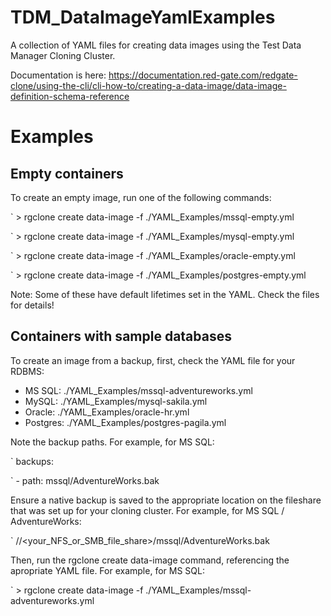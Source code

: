 # TDM_DataImageYamlExamples
A collection of YAML files for creating data images using the Test Data Manager Cloning Cluster.

Documentation is here:
https://documentation.red-gate.com/redgate-clone/using-the-cli/cli-how-to/creating-a-data-image/data-image-definition-schema-reference

# Examples

## Empty containers
To create an empty image, run one of the following commands:

`    > rgclone create data-image -f ./YAML_Examples/mssql-empty.yml

`    > rgclone create data-image -f ./YAML_Examples/mysql-empty.yml

`    > rgclone create data-image -f ./YAML_Examples/oracle-empty.yml

`    > rgclone create data-image -f ./YAML_Examples/postgres-empty.yml

Note: Some of these have default lifetimes set in the YAML. Check the files for details!

## Containers with sample databases
To create an image from a backup, first, check the YAML file for your RDBMS:
- MS SQL:   ./YAML_Examples/mssql-adventureworks.yml
- MySQL:    ./YAML_Examples/mysql-sakila.yml
- Oracle:   ./YAML_Examples/oracle-hr.yml
- Postgres: ./YAML_Examples/postgres-pagila.yml

Note the backup paths. For example, for MS SQL:

`    backups:

`    - path: mssql/AdventureWorks.bak

Ensure a native backup is saved to the appropriate location on the fileshare that was set up for your cloning cluster. For example, for MS SQL / AdventureWorks:

 `   //<your_NFS_or_SMB_file_share>/mssql/AdventureWorks.bak

Then, run the rgclone create data-image command, referencing the apropriate YAML file. For example, for MS SQL:
 
`    > rgclone create data-image -f ./YAML_Examples/mssql-adventureworks.yml
